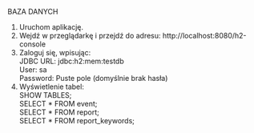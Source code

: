 
BAZA DANYCH
1. Uruchom aplikację.
2. Wejdź w przeglądarkę i przejdź do adresu:
   http://localhost:8080/h2-console
3. Zaloguj się, wpisując:
   <br /> JDBC URL: jdbc:h2:mem:testdb
  <br />  User: sa
  <br />  Password: Puste pole (domyślnie brak hasła)
4. Wyświetlenie tabel:
   <br /> SHOW TABLES;
   <br /> SELECT * FROM event;
   <br /> SELECT * FROM report;
   <br /> SELECT * FROM report_keywords;

